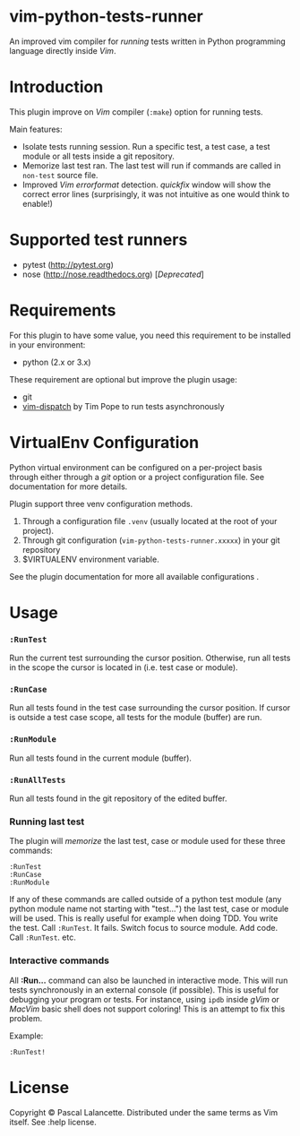 vim-python-tests-runner
=======================

An improved vim compiler for *running* tests written in Python programming
language directly inside *Vim*.

Introduction
============

This plugin improve on *Vim* compiler (`:make`) option for running tests.

Main features:

*   Isolate tests running session. Run a specific test, a test case, a test
    module or all tests inside a git repository.
*   Memorize last test ran. The last test will run if commands are called
    in `non-test` source file.
*   Improved *Vim* *errorformat* detection. *quickfix* window will show the
    correct error lines (surprisingly, it was not intuitive as one would
    think to enable!)

Supported test runners
======================

* pytest (http://pytest.org)
* nose (http://nose.readthedocs.org) [*Deprecated*]


Requirements
============

For this plugin to have some value, you need this requirement to be installed in
your environment:

- python (2.x or 3.x)

These requirement are optional but improve the plugin usage:

- git
- [vim-dispatch](https://github.com/tpope/vim-dispatch) by Tim Pope to run tests
  asynchronously


VirtualEnv Configuration
========================

Python virtual environment can be configured on a per-project basis through
either through a *git* option or a project configuration file. See documentation
for more details.

Plugin support three venv configuration methods.

1. Through a configuration file `.venv` (usually located at the root of your
   project).
1. Through git configuration (`vim-python-tests-runner.xxxxx`) in your git
   repository
1. $VIRTUALENV environment variable.

See the plugin documentation for more all available configurations .

Usage
=====

### `:RunTest`

Run the current test surrounding the cursor position.  Otherwise, run all tests
in the scope the cursor is located in (i.e. test case or module).

### `:RunCase`

Run all tests found in the test case surrounding the cursor position. If cursor
is outside a test case scope, all tests for the module (buffer) are run.

### `:RunModule`

Run all tests found in the current module (buffer).

### `:RunAllTests`

Run all tests found in the git repository of the edited buffer.

### Running last test

The plugin will *memorize* the last test, case or module used for these three
commands:

    :RunTest
    :RunCase
    :RunModule

If any of these commands are called outside of a python test module (any python
module name not starting with "test...") the last test, case or module will be
used. This is really useful for example when doing TDD. You write the test. Call
`:RunTest`. It fails. Switch focus to source module. Add code. Call `:RunTest`.
etc.

### Interactive commands

All **:Run...** command can also be launched in interactive mode. This will run
tests synchronously in an external console (if possible). This is useful for
debugging your program or tests. For instance, using `ipdb` inside *gVim* or
*MacVim* basic shell does not support coloring! This is an attempt to fix this
problem.

Example:

    :RunTest!


License
=======

Copyright © Pascal Lalancette. Distributed under the same terms as Vim itself.
See :help license.
